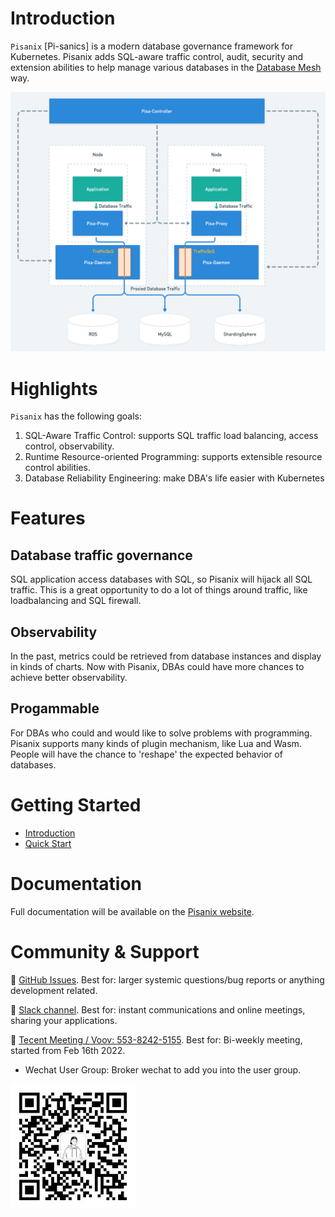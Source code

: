 # Introduction

`Pisanix` [Pi-sanics] is a modern database governance framework for Kubernetes. Pisanix adds SQL-aware traffic control, audit, security and extension abilities to help manage various databases in the [Database Mesh](https://www.database-mesh.io) way.


 <img src="static/pisanix-arch.png" width="600" length="600"/>

# Highlights

`Pisanix` has the following goals:

1. SQL-Aware Traffic Control: supports SQL traffic load balancing, access control, observability.
2. Runtime Resource-oriented Programming: supports extensible resource control abilities.
3. Database Reliability Engineering: make DBA's life easier with Kubernetes

# Features
## Database traffic governance

SQL application access databases with SQL, so Pisanix will hijack all SQL traffic. This is a great opportunity to do a lot of things around traffic, like loadbalancing and SQL firewall.

## Observability

In the past, metrics could be retrieved from database instances and display in kinds of charts. Now with Pisanix, DBAs could have more chances to achieve better observability.

## Progammable 

For DBAs who could and would like to solve problems with programming. Pisanix supports many kinds of plugin mechanism, like Lua and Wasm. People will have the chance to 'reshape' the expected behavior of databases.

# Getting Started
- [Introduction](https://www.pisanix.io/docs/intro)
- [Quick Start](https://www.pisanix.io/docs/quickstart)

# Documentation
Full documentation will be available on the [Pisanix website](https://pisanix.io/).

# Community & Support
 :link: [GitHub Issues](https://github.com/database-mesh/pisanix/issues). Best for: larger systemic questions/bug reports or anything development related.

 :link: [Slack channel](https://join.slack.com/t/databasemesh/shared_invite/zt-177m5biwz-VKe3eXPSjarlrgYDPdQuhw). Best for: instant communications and online meetings, sharing your applications.

 :link: [Tecent Meeting / Voov: 553-8242-5155](https://meeting.tencent.com/dm/6UXDMNsHBVQO). Best for: Bi-weekly meeting, started from Feb 16th 2022.


- Wechat User Group: Broker wechat to add you into the user group.
 <img src="static/wechat-user-group-broker.jpeg" width="200" length="200"/>
